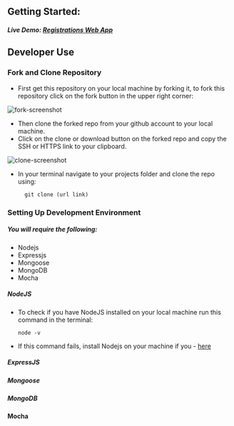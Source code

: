 
## Getting Started:
##### Live Demo: [Registrations Web App](http://registrations-numbers-webapp.herokuapp.com/)


## Developer Use
### Fork and Clone Repository

- First get this repository on your local machine by forking it, to fork this repository click on the fork button in the upper right corner:

![fork-screenshot](https://user-images.githubusercontent.com/22448019/29610658-33ca45b4-87fb-11e7-8b94-021e343f691d.png)

- Then clone the forked repo from your github account to your local machine.
- Click on the clone or download button on the forked repo and copy the SSH or HTTPS link to your clipboard.

![clone-screenshot](https://user-images.githubusercontent.com/22448019/29613928-6bc780a0-8808-11e7-9d23-9355a7dbe7eb.png)

- In your terminal navigate to your projects folder and clone the repo using:
  ```
	git clone (url link)
	```
### Setting Up Development Environment

##### You will require the following:
- Nodejs
- Expressjs
- Mongoose
- MongoDB
- Mocha

##### NodeJS
- To check if you have NodeJS installed on your local machine run this command in the terminal:
  ```
  node -v
  ```
- If this command fails, install Nodejs on your machine if you - <a href="">here</a>

##### ExpressJS

##### Mongoose

##### MongoDB

#### Mocha
